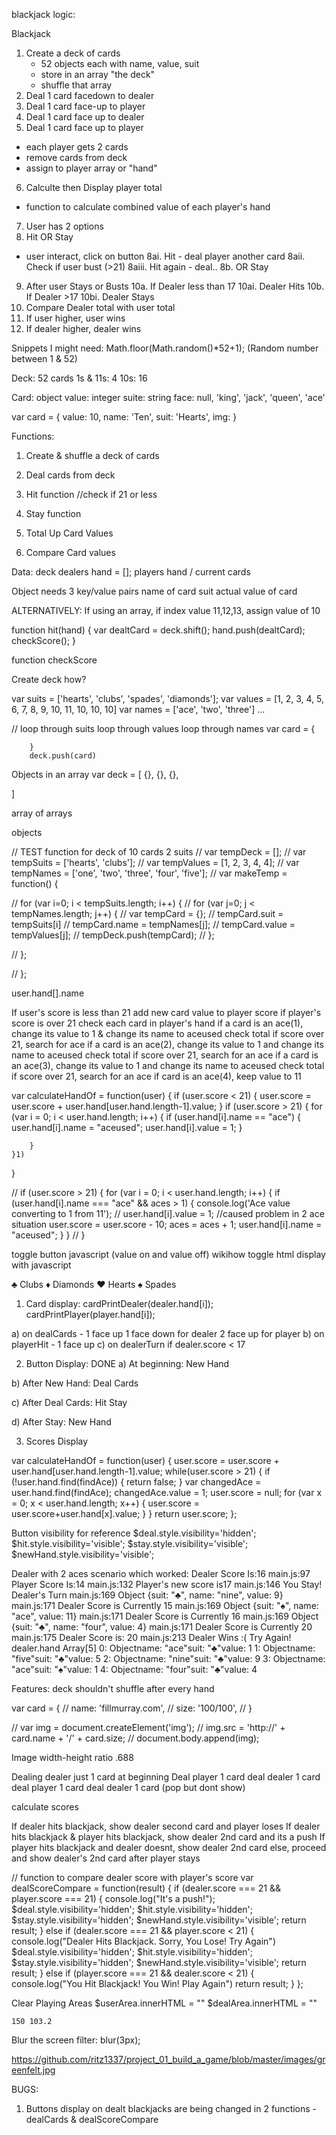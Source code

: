 blackjack logic:

Blackjack
1. Create a deck of cards
    - 52 objects each with name, value, suit
    - store in an array "the deck"
    - shuffle that array 
2. Deal 1 card facedown to dealer
3. Deal 1 card face-up to player
4. Deal 1 card face up to dealer
5. Deal 1 card face up to player
- each player gets 2 cards
- remove cards from deck
- assign to player array or "hand"
6. Calculte then Display player total
- function to calculate combined value of each player's hand
7. User has 2 options
8. Hit OR Stay
- user interact, click on button
8ai. Hit - deal player another card
8aii. Check if user bust (>21)
8aiii. Hit again - deal..
8b. OR Stay
9. After user Stays or Busts
10a. If Dealer less than 17
10ai. Dealer Hits
10b. If Dealer >17
10bi. Dealer Stays
11. Compare Dealer total with user total
12. If user higher, user wins
13. If dealer higher, dealer wins


Snippets I might need:
Math.floor(Math.random()*52+1); (Random number between 1 & 52)


Deck:
52 cards
1s & 11s: 4
10s: 16

Card: object
value: integer
suite: string 
face: null, 'king', 'jack', 'queen', 'ace'

var card = {
    value: 10,
    name: 'Ten',
    suit: 'Hearts',
    img: 
}

Functions:
1. Create & shuffle a deck of cards
2. Deal cards from deck
3. Hit function //check if 21 or less
4. Stay function

5. Total Up Card Values 
6. Compare Card values

Data:
deck
dealers hand = [];
players hand / current cards

Object needs 3 key/value pairs
name of card
suit
actual value of card

ALTERNATIVELY:
If using an array,
if index value 11,12,13, assign value of 10


function hit(hand) {
    var dealtCard = deck.shift();
    hand.push(dealtCard);
    checkScore();
}

function checkScore

Create deck how?

var suits = ['hearts', 'clubs', 'spades', 'diamonds'];
var values = [1, 2, 3, 4, 5, 6, 7, 8, 9, 10, 11, 10, 10, 10]
var names = ['ace', 'two', 'three'] ...

// loop through suits
    loop through values
        loop through names
            var card = {

        }
        deck.push(card)

Objects in an array
var deck = [
    {},
    {},
    {},

]

array of arrays

objects

// TEST function for deck of 10 cards 2 suits
// var tempDeck = [];
// var tempSuits = ['hearts', 'clubs'];
// var tempValues = [1, 2, 3, 4, 4];
// var tempNames = ['one', 'two', 'three', 'four', 'five'];
//   var makeTemp = function() {

//     for (var i=0; i < tempSuits.length; i++) {
//       for (var j=0; j < tempNames.length; j++) {
//       var tempCard = {};
//       tempCard.suit = tempSuits[i]
//       tempCard.name = tempNames[j];
//       tempCard.value = tempValues[j];
//       tempDeck.push(tempCard);
//     };

//     };

//   };


user.hand[].name

If user's score is less than 21
add new card value to player score
if player's score is over 21
check each card in player's hand
if a card is an ace(1), change its value to 1 & change its name to aceused
check total 
if score over 21, search for ace
if a card is an ace(2), change its value to 1 and change its name to aceused
check total
if score over 21, search for an ace
if a card is an ace(3), change its value to 1 and change its name to aceused
check total
if score over 21, search for an ace
if card is an ace(4), keep value to 11

var calculateHandOf = function(user) {
    if (user.score < 21) {
        user.score = user.score + user.hand[user.hand.length-1].value;
    }
    if (user.score > 21) {
        for (var i = 0; i < user.hand.length; i++) {
            if (user.hand[i].name == "ace") {
                user.hand[i].name = "aceused";
                user.hand[i].value = 1;
            }
        
        }
    }1) 
}

// if (user.score > 21) {
    for (var i = 0; i < user.hand.length; i++) {
      if (user.hand[i].name === "ace" && aces > 1) {
        console.log('Ace value converting to 1 from 11');
        // user.hand[i].value = 1;  //caused problem in 2 ace situation
        user.score = user.score - 10;
        aces = aces + 1;
        user.hand[i].name = "aceused";
      }
    }
  // }


toggle button javascript (value on and value off)
wikihow toggle html display with javascript

♣ Clubs
♦ Diamonds
♥ Hearts
♠ Spades


1) Card display:
    cardPrintDealer(dealer.hand[i]);
    cardPrintPlayer(player.hand[i]);
 

a) on dealCards - 
    1 face up 1 face down for dealer
    2 face up for player
b) on playerHit - 
    1 face up
c) on dealerTurn
    if dealer.score < 17

2) Button Display: DONE
a) At beginning:
    New Hand

b) After New Hand:
    Deal Cards

c) After Deal Cards:
    Hit
    Stay

d) After Stay:
    New Hand
     
3) Scores Display



var calculateHandOf = function(user) {
  user.score = user.score + user.hand[user.hand.length-1].value;
  while(user.score > 21) {
    if (!user.hand.find(findAce)) {
      return false;
    }
    var changedAce = user.hand.find(findAce);
     changedAce.value = 1;
     user.score = null;
     for (var x = 0; x < user.hand.length; x++) {
      user.score = user.score+user.hand[x].value;
     }
  }
  return user.score;
};


Button visibility for reference
  $deal.style.visibility='hidden';
  $hit.style.visibility='visible';
  $stay.style.visibility='visible';
  $newHand.style.visibility='visible';

Dealer with 2 aces scenario which worked:
Dealer Score Is:16
main.js:97 Player Score Is:14
main.js:132 Player's new score is17
main.js:146 You Stay! Dealer's Turn
main.js:169 Object {suit: "♣", name: "nine", value: 9}
main.js:171 Dealer Score is Currently 15
main.js:169 Object {suit: "♠", name: "ace", value: 11}
main.js:171 Dealer Score is Currently 16
main.js:169 Object {suit: "♣", name: "four", value: 4}
main.js:171 Dealer Score is Currently 20
main.js:175 Dealer Score is: 20
main.js:213 Dealer Wins :( Try Again!
dealer.hand
Array[5]
0: Objectname: "ace"suit: "♣"value: 1
1: Objectname: "five"suit: "♣"value: 5
2: Objectname: "nine"suit: "♣"value: 9
3: Objectname: "ace"suit: "♠"value: 1
4: Objectname: "four"suit: "♣"value: 4

Features:
deck shouldn't shuffle after every hand 

var card = {
//   name: 'fillmurray.com',
//   size: '100/100',
// }

// var img = document.createElement('img');
// img.src = 'http://' + card.name + '/' + card.size;
// document.body.append(img);

Image width-height ratio
.688

Dealing dealer just 1 card at beginning
Deal player 1 card
deal dealer 1 card
deal player 1 card
deal dealer 1 card (pop but dont show)

calculate scores

If dealer hits blackjack, show dealer second card and player loses
If dealer hits blackjack & player hits blackjack, show dealer 2nd card
and its a push
If player hits blackjack and dealer doesnt, show dealer 2nd card
else, proceed and show dealer's 2nd card after player stays

// function to compare dealer score with player's score
var dealScoreCompare = function(result) {
  if (dealer.score === 21 && player.score === 21) {
    console.log("It's a push!");
    $deal.style.visibility='hidden';
    $hit.style.visibility='hidden';
    $stay.style.visibility='hidden';
    $newHand.style.visibility='visible';
    return result;
  } else if (dealer.score === 21 && player.score < 21) {
    console.log("Dealer Hits Blackjack. Sorry, You Lose! Try Again")
    $deal.style.visibility='hidden';
    $hit.style.visibility='hidden';
    $stay.style.visibility='hidden';
    $newHand.style.visibility='visible';
    return result;
  } else if (player.score === 21 && dealer.score < 21) {
    console.log("You Hit Blackjack! You Win! Play Again")
    return result;
  }
};

Clear Playing Areas
$userArea.innerHTML = ""
$dealArea.innerHTML = ""

    150 103.2

Blur the screen
filter: blur(3px);

https://github.com/ritz1337/project_01_build_a_game/blob/master/images/greenfelt.jpg

BUGS:
1) Buttons display on dealt blackjacks are being changed in 2 functions - dealCards & dealScoreCompare

